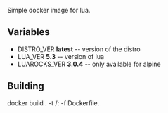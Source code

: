 Simple docker image for lua. 

## Variables

* DISTRO_VER **latest** -- version of the distro
* LUA_VER **5.3** -- version of lua
* LUAROCKS_VER **3.0.4** -- only available for alpine

## Building

docker build . -t <IMAGE>/<NAME>:<VERSION> -f Dockerfile.<DISTRO>
